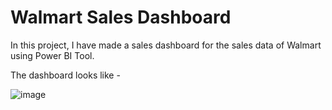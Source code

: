 # Walmart Sales Dashboard
In this project, I have made a sales dashboard for the sales data of Walmart using Power BI Tool.

The dashboard looks like - 

![image](https://user-images.githubusercontent.com/64200536/224537063-aeb4eeed-68bb-4b12-962f-6fa489cb1799.png)

